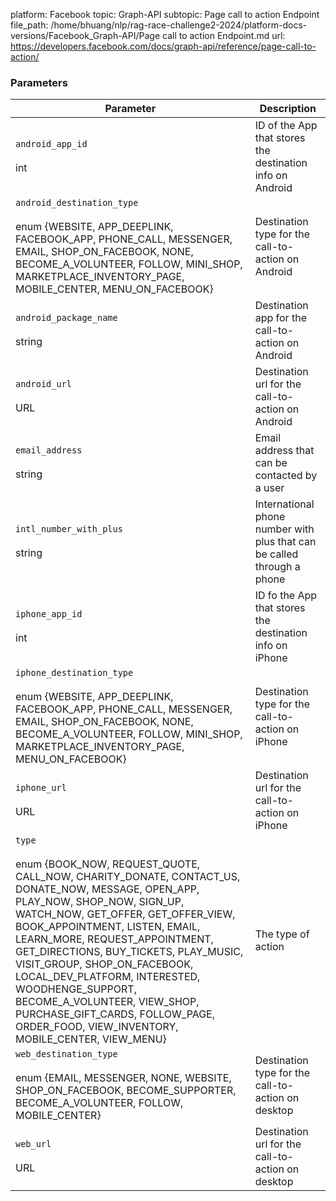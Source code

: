 platform: Facebook
topic: Graph-API
subtopic: Page call to action Endpoint
file_path: /home/bhuang/nlp/rag-race-challenge2-2024/platform-docs-versions/Facebook_Graph-API/Page call to action Endpoint.md
url: https://developers.facebook.com/docs/graph-api/reference/page-call-to-action/


### Parameters

| Parameter | Description |
| --- | --- |
| `android_app_id`<br><br>int | ID of the App that stores the destination info on Android |
| `android_destination_type`<br><br>enum {WEBSITE, APP\_DEEPLINK, FACEBOOK\_APP, PHONE\_CALL, MESSENGER, EMAIL, SHOP\_ON\_FACEBOOK, NONE, BECOME\_A\_VOLUNTEER, FOLLOW, MINI\_SHOP, MARKETPLACE\_INVENTORY\_PAGE, MOBILE\_CENTER, MENU\_ON\_FACEBOOK} | Destination type for the call-to-action on Android |
| `android_package_name`<br><br>string | Destination app for the call-to-action on Android |
| `android_url`<br><br>URL | Destination url for the call-to-action on Android |
| `email_address`<br><br>string | Email address that can be contacted by a user |
| `intl_number_with_plus`<br><br>string | International phone number with plus that can be called through a phone |
| `iphone_app_id`<br><br>int | ID fo the App that stores the destination info on iPhone |
| `iphone_destination_type`<br><br>enum {WEBSITE, APP\_DEEPLINK, FACEBOOK\_APP, PHONE\_CALL, MESSENGER, EMAIL, SHOP\_ON\_FACEBOOK, NONE, BECOME\_A\_VOLUNTEER, FOLLOW, MINI\_SHOP, MARKETPLACE\_INVENTORY\_PAGE, MENU\_ON\_FACEBOOK} | Destination type for the call-to-action on iPhone |
| `iphone_url`<br><br>URL | Destination url for the call-to-action on iPhone |
| `type`<br><br>enum {BOOK\_NOW, REQUEST\_QUOTE, CALL\_NOW, CHARITY\_DONATE, CONTACT\_US, DONATE\_NOW, MESSAGE, OPEN\_APP, PLAY\_NOW, SHOP\_NOW, SIGN\_UP, WATCH\_NOW, GET\_OFFER, GET\_OFFER\_VIEW, BOOK\_APPOINTMENT, LISTEN, EMAIL, LEARN\_MORE, REQUEST\_APPOINTMENT, GET\_DIRECTIONS, BUY\_TICKETS, PLAY\_MUSIC, VISIT\_GROUP, SHOP\_ON\_FACEBOOK, LOCAL\_DEV\_PLATFORM, INTERESTED, WOODHENGE\_SUPPORT, BECOME\_A\_VOLUNTEER, VIEW\_SHOP, PURCHASE\_GIFT\_CARDS, FOLLOW\_PAGE, ORDER\_FOOD, VIEW\_INVENTORY, MOBILE\_CENTER, VIEW\_MENU} | The type of action |
| `web_destination_type`<br><br>enum {EMAIL, MESSENGER, NONE, WEBSITE, SHOP\_ON\_FACEBOOK, BECOME\_SUPPORTER, BECOME\_A\_VOLUNTEER, FOLLOW, MOBILE\_CENTER} | Destination type for the call-to-action on desktop |
| `web_url`<br><br>URL | Destination url for the call-to-action on desktop |